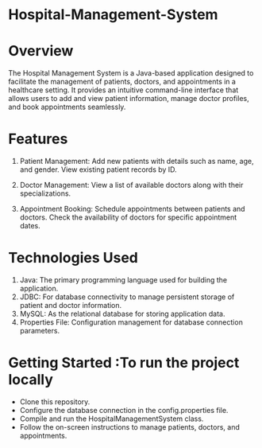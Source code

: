 # Hospital-Management-System
# Overview
The Hospital Management System is a Java-based application designed to facilitate the management of patients, doctors, and appointments in a healthcare setting. It provides an intuitive command-line interface that allows users to add and view patient information, manage doctor profiles, and book appointments seamlessly.

# Features
1. Patient Management:
Add new patients with details such as name, age, and gender.
View existing patient records by ID.

2. Doctor Management:
View a list of available doctors along with their specializations.

3. Appointment Booking:
Schedule appointments between patients and doctors.
Check the availability of doctors for specific appointment dates.

# Technologies Used
1. Java: The primary programming language used for building the application.
2. JDBC: For database connectivity to manage persistent storage of patient and doctor information.
3. MySQL: As the relational database for storing application data.
4. Properties File: Configuration management for database connection parameters.

# Getting Started :To run the project locally
* Clone this repository.
* Configure the database connection in the config.properties file.
* Compile and run the HospitalManagementSystem class.
* Follow the on-screen instructions to manage patients, doctors, and appointments.
